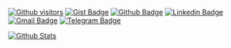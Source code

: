 [![Github visitors](https://visitor-badge.glitch.me/badge?page_id=pedrogiampietro.visitor-badge)](https://github.com/pedrogiampietro)
[![Gist Badge](https://img.shields.io/badge/-Gist-555859?style=flat-square&logo=Github&logoColor=white&link=https://gist.github.com/pedrogiampietro)](https://gist.github.com/pedrogiampietro)
[![Github Badge](https://img.shields.io/badge/-Github-000?style=flat-square&logo=Github&logoColor=white&link=https://github.com/pedrogiampietro)](https://github.com/pedrogiampietro)
[![Linkedin Badge](https://img.shields.io/badge/-LinkedIn-blue?style=flat-square&logo=Linkedin&logoColor=white&link=https://www.linkedin.com/in/pedrogiampietro/)](https://www.linkedin.com/in/pedrogiampietro/)
[![Gmail Badge](https://img.shields.io/badge/-Gmail-c14438?style=flat-square&logo=Gmail&logoColor=white&link=mailto:pedrogiampietro@hotmail.com)](mailto:pedrogiampietro@hotmail.com)
[![Telegram Badge](https://img.shields.io/badge/-Telegram-1ca0f1?style=flat-square&labelColor=1ca0f1&logo=telegram&logoColor=white&link=https://t.me/pedrogiampietro/)](https://t.me/pedrogiampietro/)

[![Github Stats](https://github-readme-stats.vercel.app/api?username=pedrogiampietro&hide=[%22issues%22,%22prs%22,%22contribs%22]&show_icons=true&theme=default)](https://github.com/pedrogiampietro)
